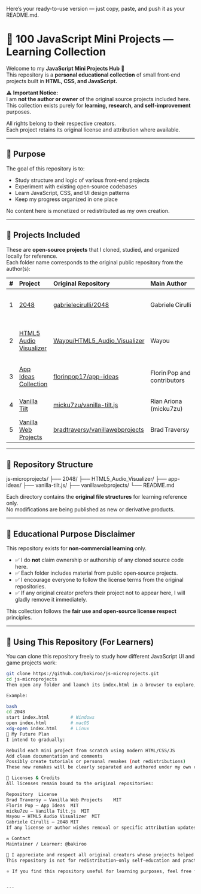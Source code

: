 Here’s your ready-to-use version — just copy, paste, and push it as your README.md.


# 🧠 100 JavaScript Mini Projects — Learning Collection

Welcome to my **JavaScript Mini Projects Hub** 👋  
This repository is a **personal educational collection** of small front‑end projects built in **HTML, CSS, and JavaScript.**  

⚠️ **Important Notice:**  
I am **not the author or owner** of the original source projects included here.  
This collection exists purely for **learning, research, and self‑improvement** purposes.  

All rights belong to their respective creators.  
Each project retains its original license and attribution where available.

---

## 🎯 Purpose

The goal of this repository is to:
- Study structure and logic of various front‑end projects  
- Experiment with existing open‑source codebases  
- Learn JavaScript, CSS, and UI design patterns  
- Keep my progress organized in one place  

No content here is monetized or redistributed as my own creation.

---

## 📂 Projects Included

These are **open‑source projects** that I cloned, studied, and organized locally for reference.  
Each folder name corresponds to the original public repository from the author(s):

| # | Project | Original Repository | Main Author | Note |
|:-:|:--------|:--------------------|:-------------|:------|
| 1 | [2048](./2048) | [gabrielecirulli/2048](https://github.com/gabrielecirulli/2048) | Gabriele Cirulli | Popular open‑source 2048 game clone |
| 2 | [HTML5 Audio Visualizer](./HTML5_Audio_Visualizer) | [Wayou/HTML5_Audio_Visualizer](https://github.com/Wayou/HTML5_Audio_Visualizer) | Wayou | Audio visualizer demo built with Web Audio API |
| 3 | [App Ideas Collection](./app-ideas) | [florinpop17/app-ideas](https://github.com/florinpop17/app-ideas) | Florin Pop and contributors | Open idea list for practicing front‑end skills |
| 4 | [Vanilla Tilt](./vanilla-tilt.js) | [micku7zu/vanilla-tilt.js](https://github.com/micku7zu/vanilla-tilt.js) | Rian Ariona (micku7zu) | Lightweight parallax tilt effect library |
| 5 | [Vanilla Web Projects](./vanillawebprojects) | [bradtraversy/vanillawebprojects](https://github.com/bradtraversy/vanillawebprojects) | Brad Traversy | JavaScript DOM practice projects |

---

## 🧭 Repository Structure
js-microprojects/
├── 2048/
├── HTML5_Audio_Visualizer/
├── app-ideas/
├── vanilla-tilt.js/
├── vanillawebprojects/
└── README.md



Each directory contains the **original file structures** for learning reference only.  
No modifications are being published as new or derivative products.

---

## 📘 Educational Purpose Disclaimer

This repository exists for **non‑commercial learning** only.  

- ✅ I do **not** claim ownership or authorship of any cloned source code here.  
- ✅ Each folder includes material from public open‑source projects.  
- ✅ I encourage everyone to follow the license terms from the original repositories.  
- ✅ If any original creator prefers their project not to appear here, I will gladly remove it immediately.

This collection follows the **fair use and open‑source license respect** principles.

---

## 🚀 Using This Repository (For Learners)

You can clone this repository freely to study how different JavaScript UI and game projects work:

```bash
git clone https://github.com/bakiroo/js-microprojects.git
cd js-microprojects
Then open any folder and launch its index.html in a browser to explore, modify, and learn.

Example:

bash
cd 2048
start index.html        # Windows
open index.html         # macOS
xdg-open index.html     # Linux
🧩 My Future Plan
I intend to gradually:

Rebuild each mini project from scratch using modern HTML/CSS/JS
Add clean documentation and comments
Possibly create tutorials or personal remakes (not redistributions)
These new remakes will be clearly separated and authored under my own code later.

📄 Licenses & Credits
All licenses remain bound to the original repositories:

Repository	License
Brad Traversy – Vanilla Web Projects	MIT
Florin Pop – App Ideas	MIT
micku7zu – Vanilla Tilt.js	MIT
Wayou – HTML5 Audio Visualizer	MIT
Gabriele Cirulli – 2048	MIT
If any license or author wishes removal or specific attribution updates, please contact me.

✉️ Contact
Maintainer / Learner: @bakiroo

💬 I appreciate and respect all original creators whose projects helped me learn.
This repository is not for redistribution—only self‑education and practice.

⭐ If you find this repository useful for learning purposes, feel free to star it to bookmark or follow my progress. All credit goes to the original developers!


---
